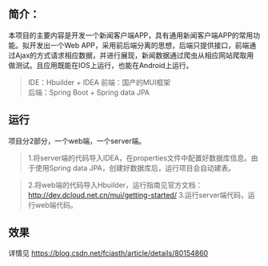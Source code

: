 简介：
---

本项目的主要内容是开发一个新闻客户端APP，具有通用新闻客户端APP的常用功能。拟开发出一个Web APP，采用前后端分离的思想，后端只提供接口，前端通过Ajax的方式请求相应数据，并进行展现，新闻数据通过爬虫从相应网站爬取用做测试。且应用既能在IOS上运行，也能在Android上运行。

> IDE：Hbuilder + IDEA 
> 前端：国产的MUI框架    
> 后端：Spring Boot + Spring data JPA

## 运行
项目分2部分，一个web端，一个server端。 
> 1.将server端的代码导入IDEA，在properties文件中配置好数据库信息。由于使用Spring data JPA，创建好数据库后，运行项目会自动建表。 

> 2.将web端的代码导入Hbuilder，运行指南见官方文档：http://dev.dcloud.net.cn/mui/getting-started/ 
> 3.运行server端代码，运行web端代码。

效果
--

详情见 https://blog.csdn.net/fciasth/article/details/80154860

